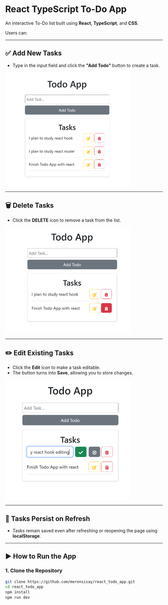 # React TypeScript To-Do App

An interactive To-Do list built using **React**, **TypeScript**, and **CSS**.

Users can:

---

## ✅ Add New Tasks
- Type in the input field and click the **"Add Todo"** button to create a task.

<img src="./src/assets/Add_Task.png" alt="Task Added" width="400"/>

---

## 🗑️ Delete Tasks
- Click the **DELETE** icon to remove a task from the list.

<img src="./src/assets/Delete_Task.png" alt="Task Deleted" width="400"/>

---

## ✏️ Edit Existing Tasks
- Click the **Edit** icon to make a task editable.
- The button turns into **Save**, allowing you to store changes.

<img src="./src/assets/Edit_Task.png" alt="Task Edited" width="400"/>

---

## 🔁 Tasks Persist on Refresh
- Tasks remain saved even after refreshing or reopening the page using **localStorage**.

---

## ▶️ How to Run the App

### 1. Clone the Repository

```bash
git clone https://github.com/meronsisay/react_todo_app.git
cd react_todo_app
npm install
npm run dev